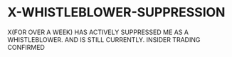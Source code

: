 # X-WHISTLEBLOWER-SUPPRESSION
X(FOR OVER A WEEK) HAS ACTIVELY SUPPRESSED ME AS A WHISTLEBLOWER.  AND IS STILL CURRENTLY.  INSIDER TRADING CONFIRMED
